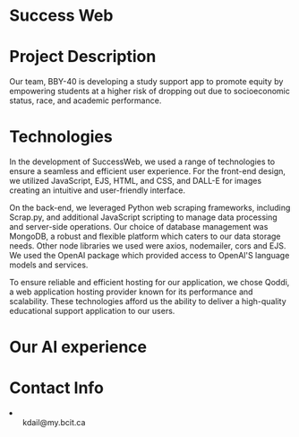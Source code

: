 # Success Web

<h1>Project Description</h1>
<p>Our team, BBY-40 is developing a study support app to promote
equity by empowering students at a higher risk of dropping out due to
socioeconomic status, race, and academic performance.</p>

<h1>Technologies</h1>
<p>In the development of SuccessWeb, we used a range of technologies to ensure a seamless and efficient user experience. For the front-end design, we utilized JavaScript, EJS, HTML, and CSS, and DALL-E for images creating an intuitive and user-friendly interface.

On the back-end, we leveraged Python web scraping frameworks, including Scrap.py, and additional JavaScript scripting to manage data processing and server-side operations. Our choice of database management was MongoDB, a robust and flexible platform which caters to our data storage needs. Other node libraries we used were axios, nodemailer, cors and EJS. We used the OpenAI package which provided access to OpenAl'S language models and services.

To ensure reliable and efficient hosting for our application, we chose Qoddi, a web application hosting provider known for its performance and scalability. These technologies afford us the ability to deliver a high-quality educational support application to our users.
</p>



<h1>Our AI experience</h1>
<p></p>

<p></p>

<p></p>

<p></p>

<h1>Contact Info</h1>
<li>
<ul>kdail@my.bcit.ca</ul>
<ul></ul>
<ul></ul>
</li>
